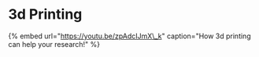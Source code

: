 # 3d Printing

{% embed url="https://youtu.be/zpAdcIJmX\_k" caption="How 3d printing can help your research!" %}



